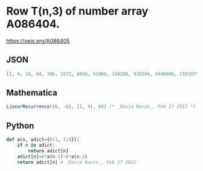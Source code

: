 # Row T\(n,3\) of number array A086404\.
https://oeis.org/A086405
## JSON
```JSON
[1, 4, 18, 84, 396, 1872, 8856, 41904, 198288, 938304, 4440096, 21010752, 99423936, 470479104, 2226331008, 10535111424, 49852682496, 235905426432, 1116316463616, 5282466223104, 24996898556928, 118286594002944]
```
## Mathematica
```Mathematica
LinearRecurrence[{6, -6}, {1, 4}, 60] (* _David Nacin_, Feb 27 2012 *)
```
## Python
```Python
def a(n, adict={0:1, 1:4}):
    if n in adict:
        return adict[n]
    adict[n]=6*a(n-1)-6*a(n-2)
    return adict[n] # _David Nacin_, Feb 27 2012
```
